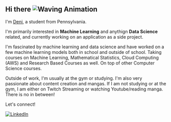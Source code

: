 ## Hi there ![Waving Animation](https://media.giphy.com/media/xT9IgG50Fb7Mi0prBC/giphy.gif)

I'm [Deni](https://denibravo.github.io/portfolio/), a student from Pennsylvania.

I'm primarily interested in **Machine Learning** and anythign **Data Science** related, and currently working on an application as a side project. 

I'm fascinated by machine learning and data science and have worked on a few machine learning models both in school and outside of school. Taking courses on Machine Learning, Mathematical Statistics, Cloud Computing (AWS) and Research Based Courses as well. On top of other Computer Science courses.

Outside of work, I'm usually at the gym or studying. I'm also very passionate about content creation and mangas. If I am not studying or at the gym, I am either on Twitch Streaming or watching Youtube/reading manga. There is no in between!

Let's connect!

[![LinkedIn](https://img.shields.io/badge/LinkedIn-Profile-blue?style=flat&logo=linkedin)](https://www.linkedin.com/in/denibravo)  
